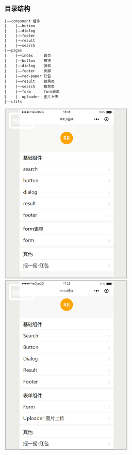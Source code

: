 ## 目录结构

```
|——component 组件  
|    |——button  
|    |——dialog  
|    |——footer  
|    |——result  
|    |——search  
|——pages   
|    |——index     首页  
|    |——button    按钮  
|    |——dialog    弹框  
|    |——footer    页脚   
|    |——red-paper 红包  
|    |——result    结果页  
|    |——search    搜索页  
|    |——form      form表单  
|    |——uploader  图片上传 
|——utils  
```

<img src="images/rrui01.gif"/>
<img src="images/rrui02.gif"/>